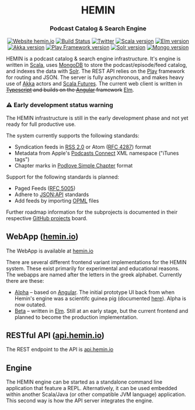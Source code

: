 <h1 align="center">
  HEMIN
</h1>

<h3 align="center">
  Podcast Catalog & Search Engine
</h3>

<div align="center">
  
[![Website hemin.io](https://img.shields.io/website-up-down-green-red/https/hemin.io.svg)](https://hemin.io/) [![Build Status](https://travis-ci.org/mpgirro/hemin.png)](https://travis-ci.org/mpgirro/hemin) [![Twitter](https://img.shields.io/badge/Twitter-%40hemin_io-blue.svg)](https://twitter.com/hemin_io) [![Scala version](https://img.shields.io/badge/scala-2.12-blue.svg)](https://www.scala-lang.org/download/2.12.0.html) [![Elm version](https://img.shields.io/badge/elm-0.19-blue.svg)](https://github.com/elm/compiler/blob/master/upgrade-docs/0.19.md) [![Akka version](https://img.shields.io/badge/akka-2.5-blue.svg)](https://akka.io/blog/news/2017/04/13/akka-2.5.0-released) [![Play Framework version](https://img.shields.io/badge/play-2.6-blue.svg)](https://www.playframework.com/documentation/2.6.x/Highlights26) [![Solr version](https://img.shields.io/badge/solr-7.5-blue.svg)](https://lucene.apache.org/solr/guide/7_5/index.html) [![Mongo version](https://img.shields.io/badge/mongo-4.0-blue.svg)](https://docs.mongodb.com/manual/release-notes/4.0/)

</div>



<!--[![GitHub release](https://img.shields.io/github/release/mpgirro/hemin.svg)](https://github.com/mpgirro/hemin/releases/)-->


HEMIN is a podcast catalog & search engine infrastructure. It's engine is written in [Scala](https://www.scala-lang.org), uses [MongoDB](https://www.mongodb.com) to store the podcast/episode/feed catalog, and indexes the data with [Solr](http://lucene.apache.org/solr/). The REST API relies on the [Play](https://www.playframework.com) framework for routing and JSON. The server is fully asynchronous, and makes heavy use of [Akka](https://akka.io) actors and [Scala Futures](https://docs.scala-lang.org/overviews/core/futures.html). The current web client is written in ~~[Typescript](https://www.typescriptlang.org) and builds on the [Angular](https://angular.io) framework~~ [Elm](https://elm-lang.org).


### ⚠️ Early development status warning


The HEMIN infrastructure is still in the early development phase and not yet ready for full productive use.

The system currently supports the following standards:

* Syndication feeds in [RSS 2.0](https://cyber.harvard.edu/rss/rss.html) or Atom ([RFC 4287](https://tools.ietf.org/html/rfc4287)) format
* Metadata from Apple's [Podcasts Connect](https://help.apple.com/itc/podcasts_connect/#/itcb54353390) XML namespace ("iTunes tags")
* Chapter marks in [Podlove Simple Chapter](https://podlove.org/simple-chapters/) format

Support for the following standards is planned:

* Paged Feeds ([RFC 5005](https://tools.ietf.org/html/rfc5005))
* Adhere to [JSON:API](https://jsonapi.org) standards
* Add feeds by importing [OPML](http://dev.opml.org) files

Further roadmap information for the subprojects is documented in their respective [GitHub projects](https://github.com/mpgirro/hemin/projects) board.


## WebApp ([hemin.io](https://hemin.io))


The WebApp is available at [hemin.io](https://hemin.io)

There are several different frontend variant implementations for the HEMIN system. These exist primarily for experimental and educational reasons. The webapps are named after the letters in the greek alphabet. Currently there are these:

* [Alpha](hemin-web/alpha) &ndash; based on [Angular](https://angular.io). The initial prototype UI back from when Hemin's engine was a scientifc guinea pig (documented [here](https://github.com/mpgirro/dipl)). Alpha is now outated.
* [Beta](hemin-web/beta) &ndash; written in [Elm](https://elm-lang.org). Still at an early stage, but the current frontend and planned to become the production implementation.
<!--
* [Gamma](hemin-web/gamma) &ndash; proposition of a [React](https://reactjs.org) based implementation.  
* [Delta](hemin-web/delta) &ndash; proposition of a [VueJS](https://vuejs.org) based implementation. 
-->


## RESTful API ([api.hemin.io](https://api.hemin.io))


The REST endpoint to the API is [api.hemin.io](https://api.hemin.io)


## Engine 


The HEMIN engine can be started as a standalone command line application that feature a REPL. Alternatively, it can be used embedded within another Scala/Java (or other compatible JVM language) application. This second way is how the API server integrates the engine.
